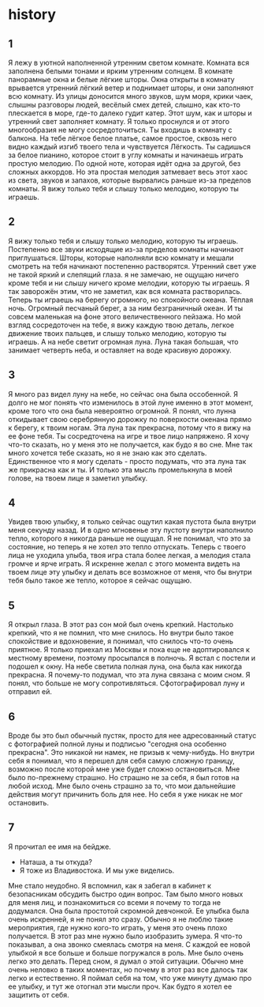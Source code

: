 # history
## 1
Я лежу в уютной наполненной утренним светом комнате. Комната вся заполнена белыми тонами и ярким утренним солнцем. 
В комнате панорамные окна и белые лёгкие шторы. Окна открыты в комнату врывается утренний лёгкий ветер и поднимает шторы, и они заполняют всю комнату. 
Из улицы доносится много звуков, шум моря, крики чаек, слышны разговоры людей, весёлый смех детей, слышно, как кто-то плескается в море, где-то далеко гудит катер. 
Этот шум, как и шторы и утренний свет заполняет комнату. Я только проснулся и от этого многообразия не могу сосредоточиться. Ты входишь в комнату с балкона. На тебе лёгкое белое платье, самое простое, сквозь него видно каждый изгиб твоего тела и чувствуется Лёгкость. 
Ты садишься за белое пианино, которое стоит в углу комнаты и начинаешь играть простую мелодию. По одной ноте, которая идёт одна за другой, без сложных аккордов. 
Но эта простая мелодия затмевает весь этот хаос из света, звуков и запахов, которые вырвались раньше из-за пределов комнаты. Я вижу только тебя и слышу только мелодию, которую ты играешь.

## 2

Я вижу только тебя и слышу только мелодию, которую ты играешь.
Постепенно все звуки исходящие из-за пределов комнаты начинают приглушаться. Шторы, которые наполняли всю комнату и мешали смотреть на тебя начинают постепенно растворятся. 
Утренний свет уже не такой яркий и слепящий глаза. я не замечаю, не ощущаю ничего кроме тебя и ни слышу ничего кроме мелодии, которую ты играешь. 
Я так заворожён этим, что не заметил, как вся комната растворилась. Теперь ты играешь на берегу огромного, но спокойного океана. Тёплая ночь. 
Огромный песчаный берег, а за ним безграничный океан. И ты совсем маленькая на фоне этого величественного пейзажа. Но мой взгляд сосредоточен на тебе, я вижу каждую твою деталь, легкое движение твоих пальцев, и слышу только мелодию, которую ты играешь. 
А на небе светит огромная луна. Луна такая большая, что занимает четверть неба, и оставляет на воде красивую дорожку.

## 3

Я много раз видел луну на небе, но сейчас она была оссобенной. Я долго не мог понять что изменилось в этой луне именно в этот момент, кроме того что она была невероятно огромной. 
Я понял, что лунна откидывает свою серебрянную дорожку по поверхости окенана прямо к берегу, к твоим ногам. Эта луна так прекрасна, потому что я вижу на ее фоне тебя. Ты сосредточена на игре и твое лицо напряжено. Я хочу что-то сказать, но у меня это не получается, как будо я во сне. Мне так много хочется тебе сказать, но я не знаю как это сделать. Единственное что я могу сделать - просто подумать, что эта луна так же прикрасна как и ты. И только эта мысль промелькнула в моей голове, на твоем лице я заметил улыбку.

## 4

Увидев твою улыбку, я только сейчас ощутил какая пустота была внутри меня секунду назад. И в одно мгновенье эту пустоту внутри наполнило тепло, которого я никогда раньше не ощущал. Я не понимал, что это за состояние, но теперь я не хотел это тепло отпускать.  Теперь с твоего лица не уходила улыба, твоя игра стала более легкая, а мелодия стала громче и ярче играть. Я искренне желал с этого момента видеть на твоем лице эту улыбку и делать все возможное от меня, что бы внутри тебя было такое же тепло, которое я сейчас ощущаю.

## 5

Я открыл глаза. В этот раз сон мой был очень крепкий. Настолько крепкий, что я не помнил, что мне снилось. Но внутри было такое спокойствие и вдохновение, я понимал, что снилось что-то очень приятное. Я только приехал из Москвы и пока еще не адоптировался к местному времени, поэтому просыпался в полночь. Я встал с постели и подошел к окну. На небе светила полная луна, она была как никогда прекрасна. Я почему-то подумал, что эта луна связана с моим сном. Я понял, что больше не могу сопротивляться. Сфотографировал луну и отправил ей. 

## 6

Вроде бы это был обычный пустяк, просто для нее адресованный статус с фотографией полной луны и подписью "сегодня она особенно прекрасна". Это никакой ни намек, не призыв к чему-нибудь. Но внутри себя я понимал, что я перешел для себя самую сложную границу, возможно после которой мне уже будет сложно остановиться. Мне было по-прежнему страшно. Но страшно не за себя, я был готов на любой исход. Мне было очень страшно за то, что мои дальнейшие действия могут причинить боль для нее. Но себя я уже никак не мог остановить.

## 7

Я прочитал ее имя на бейдже. 
- Наташа, а ты откуда?
- Я тоже из Владивостока. И мы уже виделись. 

Мне стало неудобно. Я вспомнил, как я забегал в кабинет к безопасникам обсудить быстро один вопрос. Там было много новых для меня лиц, и познакомиться со всеми я почему то тогда не додумался.
Она была простотой скромной девчонкой. Ее улыбка была очень искренней, я не понял это сразу. 
Обычно я не люблю такие мероприятия, где нужно кого-то играть, у меня это очень плохо получается. В этот раз мне нужно было изобразить зумера. Я что-то показывал, а она звонко смеялась смотря на меня. С каждой ее новой улыбкой я все больше и больше погружался в роль. Мне было очень легко это делать. Перед сном, я думал о этой ситуации. Обычно мне очень неловко в таких моментах, но почему в этот раз все далось так легко и естественно. Я поймал себя на том, что уже минуту думаю про ее улыбку, и тут же отогнал эти мысли проч. Как будто я хотел ее защитить от себя. 
